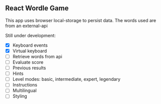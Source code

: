 ## React Wordle Game

<!-- [Wordle Game website](https://brian-react-wordle-game.netlify.app/) -->

This app uses browser local-storage to persist data.
The words used are from an external-api

Still under development:

- [x] Keyboard events
- [x] Virtual keyboard
- [ ] Retrieve words from api
- [ ] Evaluate score
- [ ] Previous results
- [ ] Hints
- [ ] Level modes: basic, intermediate, expert, legendary
- [ ] Instructions
- [ ] Multilingual
- [ ] Styling
